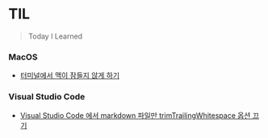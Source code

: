 # TIL

> Today I Learned


### MacOS

- [터미널에서 맥이 잠들지 않게 하기](macOS/prevent-mac-from-sleeping-with-terminal.md)

### Visual Studio Code

- [Visual Studio Code 에서 markdown 파일만 trimTrailingWhitespace 옵션 끄기](VisualStudioCode/disable-trim-trailing-whitespace-for-markdown.md)